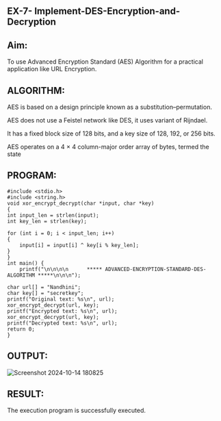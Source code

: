 ## EX-7- Implement-DES-Encryption-and-Decryption
## Aim:
To use Advanced Encryption Standard (AES) Algorithm for a practical application like URL Encryption.

## ALGORITHM:
AES is based on a design principle known as a substitution–permutation.

AES does not use a Feistel network like DES, it uses variant of Rijndael.

It has a fixed block size of 128 bits, and a key size of 128, 192, or 256 bits.

AES operates on a 4 × 4 column-major order array of bytes, termed the state

## PROGRAM:
```
#include <stdio.h>
#include <string.h>
void xor_encrypt_decrypt(char *input, char *key)
{
int input_len = strlen(input);
int key_len = strlen(key);

for (int i = 0; i < input_len; i++)
{
    input[i] = input[i] ^ key[i % key_len];
}
}
int main() {
    printf("\n\n\n\n      ***** ADVANCED-ENCRYPTION-STANDARD-DES-ALGORITHM *****\n\n\n");
    
char url[] = "Nandhini";
char key[] = "secretkey"; 
printf("Original text: %s\n", url);
xor_encrypt_decrypt(url, key);
printf("Encrypted text: %s\n", url);
xor_encrypt_decrypt(url, key);
printf("Decrypted text: %s\n", url);
return 0;
}

```

## OUTPUT:
![Screenshot 2024-10-14 180825](https://github.com/user-attachments/assets/24df5a84-67ef-475d-8903-30ebf957329e)


## RESULT:
The execution program is successfully executed.
